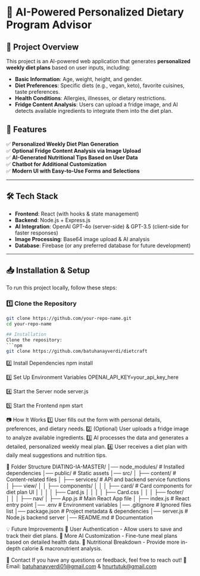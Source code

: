 # 🥗 AI-Powered Personalized Dietary Program Advisor

## 📌 Project Overview
This project is an AI-powered web application that generates **personalized weekly diet plans** based on user inputs, including:
- **Basic Information**: Age, weight, height, and gender.
- **Diet Preferences**: Specific diets (e.g., vegan, keto), favorite cuisines, taste preferences.
- **Health Conditions**: Allergies, illnesses, or dietary restrictions.
- **Fridge Content Analysis**: Users can upload a fridge image, and AI detects available ingredients to integrate them into the diet plan.

## 🚀 Features
✅ **Personalized Weekly Diet Plan Generation**  
✅ **Optional Fridge Content Analysis via Image Upload**  
✅ **AI-Generated Nutritional Tips Based on User Data**  
✅ **Chatbot for Additional Customization**  
✅ **Modern UI with Easy-to-Use Forms and Selections**  

---

## 🛠️ Tech Stack
- **Frontend**: React (with hooks & state management)  
- **Backend**: Node.js + Express.js  
- **AI Integration**: OpenAI GPT-4o (server-side) & GPT-3.5 (client-side for faster responses)  
- **Image Processing**: Base64 image upload & AI analysis  
- **Database**: Firebase (or any preferred database for future development)  

---

## 📥 Installation & Setup
To run this project locally, follow these steps:

### 1️⃣ **Clone the Repository**
```sh
git clone https://github.com/your-repo-name.git
cd your-repo-name

## Installation
Clone the repository:
```npm
git clone https://github.com/batuhanayverdi/dietcraft
```
2️⃣ Install Dependencies
npm install

3️⃣ Set Up Environment Variables
OPENAI_API_KEY=your_api_key_here

4️⃣ Start the Server
node server.js

5️⃣ Start the Frontend
npm start

📷 How It Works
1️⃣ User fills out the form with personal details, preferences, and dietary needs.
2️⃣ (Optional) User uploads a fridge image to analyze available ingredients.
3️⃣ AI processes the data and generates a detailed, personalized weekly meal plan.
4️⃣ User receives a diet plan with daily meal suggestions and nutrition tips.

🔧 Folder Structure
DIATING-IA-MASTER/
│── node_modules/          # Installed dependencies
│── public/                # Static assets
│── src/
│   ├── content/           # Content-related files
│   ├── services/          # API and backend service functions
│   ├── view/
│   │   ├── components/
│   │   │   ├── card/      # Card components for diet plan UI
│   │   │   │   ├── Card.js
│   │   │   │   ├── Card.css
│   │   │   ├── footer/    
│   │   │   ├── nav/
│   ├── App.js             # Main React App file
│   ├── index.js           # React entry point
│── .env                   # Environment variables
│── .gitignore             # Ignored files list
│── package.json           # Project metadata & dependencies
│── server.js              # Node.js backend server
│── README.md              # Documentation

💡 Future Improvements
🔹 User Authentication - Allow users to save and track their diet plans.
🔹 More AI Customization - Fine-tune meal plans based on detailed health data.
🔹 Nutritional Breakdown - Provide more in-depth calorie & macronutrient analysis.

📩 Contact
If you have any questions or feedback, feel free to reach out!
📧 Email: batuhanayverdi01@gmail.com & hnurtutuk@gmail.com
